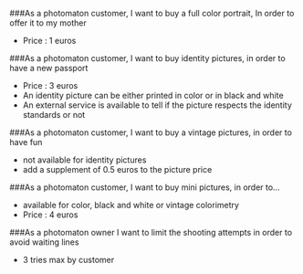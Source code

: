 ###As a photomaton customer, I want to buy a full color portrait, In order to offer it to my mother

  * Price : 1 euros

###As a photomaton customer, I want to buy identity pictures, in order to have a new passport

  * Price : 3 euros
  * An identity picture can be either printed in color or in black and white
  * An external service is available to tell if the picture respects the identity standards or not

###As a photomaton customer, I want to buy a vintage pictures, in order to have fun

  * not available for identity pictures
  * add a supplement of 0.5 euros to the picture price

###As a photomaton customer, I want to buy mini pictures, in order to...

  * available for color, black and white or vintage colorimetry
  * Price : 4 euros

###As a photomaton owner I want to limit the shooting attempts in order to avoid waiting lines

  * 3 tries max by customer


